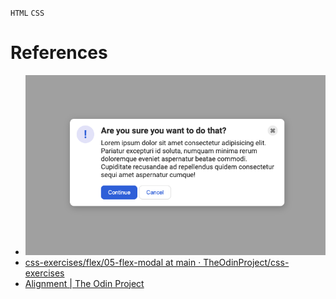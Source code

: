 `HTML` `CSS`
# References
* ![desired outcome](./desired-outcome.png)
* [css-exercises/flex/05-flex-modal at main · TheOdinProject/css-exercises](https://github.com/TheOdinProject/css-exercises/tree/main/flex/05-flex-modal)
* [Alignment | The Odin Project](https://www.theodinproject.com/lessons/foundations-alignment)
